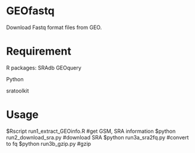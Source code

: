 # GEOfastq
Download Fastq format files from GEO.

# Requirement
R packages:
SRAdb
GEOquery

Python

sratoolkit

# Usage
$Rscript run1_extract_GEOinfo.R #get GSM, SRA information
$python run2_download_sra.py #download SRA
$python run3a_sra2fq.py #convert to fq
$python run3b_gzip.py #gzip

